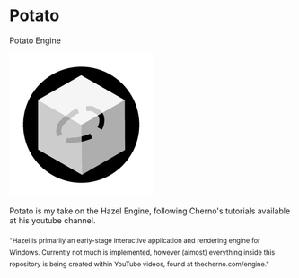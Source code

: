 # Potato
Potato Engine

![PotatoEngineIcon](https://github.com/RodMaker/Potato/blob/main/icon.png)

Potato is my take on the Hazel Engine, following Cherno's tutorials available at his youtube channel.

<sub>"Hazel is primarily an early-stage interactive application and rendering engine for Windows. Currently not much is implemented, however (almost) everything inside this repository is being created within YouTube videos, found at thecherno.com/engine."</sub>
